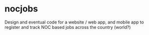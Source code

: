 # nocjobs
Design and eventual code for a website / web app, and mobile app to register and track NOC based jobs across the country (world?)
